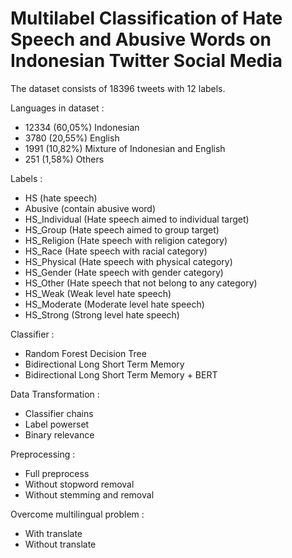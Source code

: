 # Multilabel Classification of Hate Speech and Abusive Words on Indonesian Twitter Social Media

The dataset consists of 18396 tweets with 12 labels.

Languages in dataset :
  - 12334 (60,05%) Indonesian
  - 3780 (20,55%) English
  - 1991 (10,82%) Mixture of Indonesian and English
  - 251 (1,58%) Others
  
Labels :
  - HS (hate speech)
  - Abusive (contain abusive word)
  - HS_Individual (Hate speech aimed to individual target)
  - HS_Group (Hate speech aimed to group target)
  - HS_Religion (Hate speech with religion category)
  - HS_Race (Hate speech with racial category)
  - HS_Physical (Hate speech with physical category)
  - HS_Gender (Hate speech with gender category)
  - HS_Other (Hate speech that not belong to any category)
  - HS_Weak (Weak level hate speech)
  - HS_Moderate (Moderate level hate speech)
  - HS_Strong (Strong level hate speech)

Classifier : 
  - Random Forest Decision Tree
  - Bidirectional Long Short Term Memory
  - Bidirectional Long Short Term Memory + BERT

Data Transformation :
  - Classifier chains
  - Label powerset
  - Binary relevance

Preprocessing :
  - Full preprocess
  - Without stopword removal
  - Without stemming and removal

Overcome multilingual problem :
  - With translate
  - Without translate
